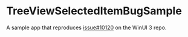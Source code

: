 # TreeViewSelectedItemBugSample

A sample app that reproduces [issue#10120](https://github.com/microsoft/microsoft-ui-xaml/issues/10120) on the WinUI 3 repo.